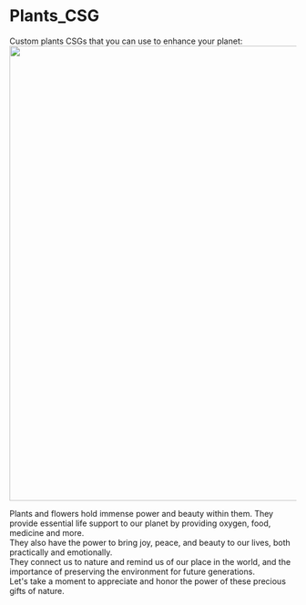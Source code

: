 # Plants_CSG
 Custom plants CSGs that you can use to enhance your planet:
<img src="https://user-images.githubusercontent.com/104906253/213905493-34afc4cc-105b-40fc-8212-394b0b0e93e3.png" width="800"> 

 Plants and flowers hold immense power and beauty within them.
They provide essential life support to our planet by providing oxygen, food, medicine and more.  
They also have the power to bring joy, peace, and beauty to our lives, both practically and emotionally.  
They connect us to nature and remind us of our place in the world, and the importance of preserving the environment for future generations.  
Let's take a moment to appreciate and honor the power of these precious gifts of nature.  
